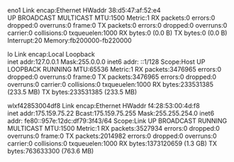eno1      Link encap:Ethernet  HWaddr 38:d5:47:af:52:e4  
          UP BROADCAST MULTICAST  MTU:1500  Metric:1
          RX packets:0 errors:0 dropped:0 overruns:0 frame:0
          TX packets:0 errors:0 dropped:0 overruns:0 carrier:0
          collisions:0 txqueuelen:1000 
          RX bytes:0 (0.0 B)  TX bytes:0 (0.0 B)
          Interrupt:20 Memory:fb200000-fb220000 

lo        Link encap:Local Loopback  
          inet addr:127.0.0.1  Mask:255.0.0.0
          inet6 addr: ::1/128 Scope:Host
          UP LOOPBACK RUNNING  MTU:65536  Metric:1
          RX packets:3476965 errors:0 dropped:0 overruns:0 frame:0
          TX packets:3476965 errors:0 dropped:0 overruns:0 carrier:0
          collisions:0 txqueuelen:1000 
          RX bytes:233531385 (233.5 MB)  TX bytes:233531385 (233.5 MB)

wlxf42853004df8 Link encap:Ethernet  HWaddr f4:28:53:00:4d:f8  
          inet addr:175.159.75.22  Bcast:175.159.75.255  Mask:255.255.254.0
          inet6 addr: fe80::957e:12dc:df79:3f43/64 Scope:Link
          UP BROADCAST RUNNING MULTICAST  MTU:1500  Metric:1
          RX packets:3527934 errors:0 dropped:0 overruns:0 frame:0
          TX packets:2014982 errors:0 dropped:0 overruns:0 carrier:0
          collisions:0 txqueuelen:1000 
          RX bytes:1373120659 (1.3 GB)  TX bytes:763633300 (763.6 MB)

